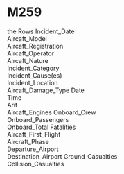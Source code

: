 # M259

the Rows
Incident_Date	
Aircaft_Model	
Aircaft_Registration	
Aircaft_Operator	
Aircaft_Nature	
Incident_Category	
Incident_Cause(es)	
Incident_Location	
Aircaft_Damage_Type	
Date	
Time	
Arit	
Aircaft_Engines	
Onboard_Crew	
Onboard_Passengers	
Onboard_Total	Fatalities	
Aircaft_First_Flight	
Aircraft_Phase	
Departure_Airport	
Destination_Airport	
Ground_Casualties	
Collision_Casualties
